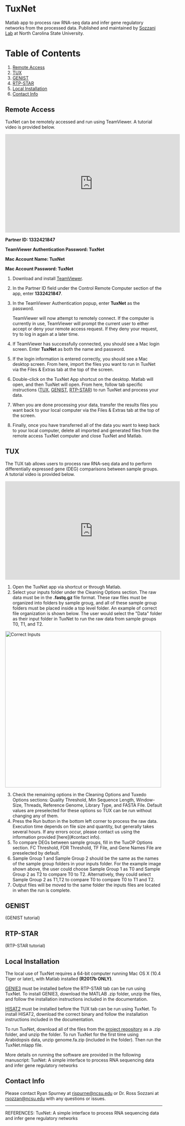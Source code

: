 # TuxNet
Matlab app to process raw RNA-seq data and infer gene regulatory networks from the processed data. Published and maintained by [Sozzani Lab](https://harvest.cals.ncsu.edu/sozzani-lab/) at North Carolina State University.

# Table of Contents
1. [Remote Access](#remote-access)
2. [TUX](#tux)
3. [GENIST](#genist)
4. [RTP-STAR](#rtp-star)
5. [Local Installation](#local-installation)
6. [Contact Info](#contact-info)

## Remote Access

TuxNet can be remotely accessed and run using TeamViewer. A tutorial video is provided below.

<iframe width="560" height="315" src="https://www.youtube.com/embed/cUXHW89-wi0" frameborder="0" allow="accelerometer; autoplay; encrypted-media; gyroscope; picture-in-picture" allowfullscreen></iframe>

<br />

**Partner ID: 1332421847**

**TeamViewer Authentication Password: TuxNet**

**Mac Account Name: TuxNet**

**Mac Account Password: TuxNet**

1. Download and install [TeamViewer](https://www.teamviewer.com/en-us/download/windows/).
2. In the Partner ID field under the Control Remote Computer section of the app, enter **1332421847**.
3. In the TeamViewer Authentication popup, enter **TuxNet** as the password.

    TeamViewer will now attempt to remotely connect. If the computer is currently in use, TeamViewer will prompt the current user to either accept or deny your remote access request. If they deny your request, try to log in again at a later time.

4. If TeamViewer has successfully connected, you should see a Mac login screen. Enter **TuxNet** as both the name and password.
5. If the login information is entered correctly, you should see a Mac desktop screen. From here, import the files you want to run in TuxNet via the Files & Extras tab at the top of the screen.
6. Double-click on the TuxNet App shortcut on the desktop. Matlab will open, and then TuxNet will open. From here, follow tab specific instructions ([TUX](#tux), [GENIST](#genist), [RTP-STAR](#rtp-star)) to run TuxNet and process your data.
7. When you are done processing your data, transfer the results files you want back to your local computer via the Files & Extras tab at the top of the screen.
8. Finally, once you have transferred all of the data you want to keep back to your local computer, delete all imported and generated files from the remote access TuxNet computer and close TuxNet and Matlab.

## TUX

The TUX tab allows users to process raw RNA-seq data and to perform differentially expressed gene (DEG) comparisons between sample groups. A tutorial video is provided below.

<iframe width="560" height="315" src="https://www.youtube.com/embed/0_v7WvRm418" frameborder="0" allow="accelerometer; autoplay; encrypted-media; gyroscope; picture-in-picture" allowfullscreen></iframe>

<br />

1. Open the TuxNet app via shortcut or through Matlab.
2. Select your inputs folder under the Cleaning Options section. The raw data must be in the **.fastq.gz** file format. These raw files must be organized into folders by sample groug, and all of these sample group folders must be placed inside a top level folder. An example of correct file organization is shown below. The user would select the "Data" folder as their input folder in TuxNet to run the raw data from sample groups T0, T1, and T2.

<img src="https://github.com/rspurney/TuxNet/blob/master/docs/media/correct_inputs.JPG" alt="Correct Inputs" width="500"/>

3. Check the remaining options in the Cleaning Options and Tuxedo Options sections: Quality Threshold, Min Sequence Length, Window-Size, Threads, Reference Genome, Library Type, and FASTA File. Default values are preselected for these options so TUX can be run without changing any of them.
4. Press the Run button in the bottom left corner to process the raw data. Execution time depends on file size and quantity, but generally takes several hours. If any errors occur, please contact us using the information provided [here](#contact info).
5. To compare DEGs between sample groups, fill in the TuxOP Options section. FC Threshold, FDR Threshold, TF File, and Gene Names File are preselected by default.
6. Sample Group 1 and Sample Group 2 should be the same as the names of the sample group folders in your inputs folder. For the example image shown above, the user could choose Sample Group 1 as T0 and Sample Group 2 as T2 to compare T0 to T2. Alternatively, they could select Sample Group 2 as T1,T2 to compare T0 to compare T0 to T1 and T2.
7. Output files will be moved to the same folder the inputs files are located in when the run is complete.

## GENIST

(GENIST tutorial)

## RTP-STAR

(RTP-STAR tutorial)

## Local Installation

The local use of TuxNet requires a 64-bit computer running Mac OS X (10.4 Tiger or later), with Matlab installed **(R2017b ONLY)**.

[GENIE3](https://github.com/aertslab/GENIE3) must be installed before the RTP-STAR tab can be run using TuxNet. To install GENIE3, download the MATLAB .zip folder, unzip the files, and follow the installation instructions included in the documentation.

[HISAT2](https://ccb.jhu.edu/software/hisat2/index.shtml) must be installed before the TUX tab can be run using TuxNet. To install HISAT2, download the correct binary and follow the installation instructions included in the documentation.

To run TuxNet, download all of the files from the [project repository](https://github.com/rspurney/TuxNet) as a .zip folder, and unzip the folder. To run TuxNet for the first time using Arabidopsis data, unzip genome.fa.zip (included in the folder). Then run the TuxNet.mlapp file.

More details on running the software are provided in the following manuscript:
TuxNet: A simple interface to process RNA sequencing data and infer gene regulatory networks

## Contact Info

Please contact Ryan Spurney at <rjspurne@ncsu.edu> or Dr. Ross Sozzani at <rsozzan@ncsu.edu> with any questions or issues.

----------------------------------------------------------------------------------------------------------------------------
REFERENCES:
TuxNet: A simple interface to process RNA sequencing data and infer gene regulatory networks
